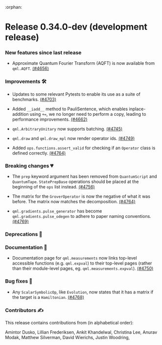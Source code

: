 :orphan:

# Release 0.34.0-dev (development release)

<h3>New features since last release</h3>

* Approximate Quantum Fourier Transform (AQFT) is now available from `qml.AQFT`.
  [(#4656)](https://github.com/PennyLaneAI/pennylane/pull/4656)

<h3>Improvements 🛠</h3>

* Updates to some relevant Pytests to enable its use as a suite of benchmarks.
  [(#4703)](https://github.com/PennyLaneAI/pennylane/pull/4703)

* Added `__iadd__` method to PauliSentence, which enables inplace-addition using `+=`, we no longer need to perform a copy, leading to performance improvements.
[(#4662)](https://github.com/PennyLaneAI/pennylane/pull/4662) 

* `qml.ArbitraryUnitary` now supports batching.
  [(#4745)](https://github.com/PennyLaneAI/pennylane/pull/4745)

* `qml.draw` and `qml.draw_mpl` now render operator ids.
  [(#4749)](https://github.com/PennyLaneAI/pennylane/pull/4749)

* Added `ops.functions.assert_valid` for checking if an `Operator` class is defined correctly.
  [(#4764)](https://github.com/PennyLaneAI/pennylane/pull/4764)

<h3>Breaking changes 💔</h3>

* The `prep` keyword argument has been removed from `QuantumScript` and `QuantumTape`.
  `StatePrepBase` operations should be placed at the beginning of the `ops` list instead.
  [(#4756)](https://github.com/PennyLaneAI/pennylane/pull/4756)

* The matrix for the `GroverOperator` is now the negative of what it was before. The matrix
  now matches the decomposition.
  [(#4764)](https://github.com/PennyLaneAI/pennylane/pull/4764)

* `qml.gradients.pulse_generator` has become `qml.gradients.pulse_odegen` to adhere to paper naming conventions.
  [(#4769)](https://github.com/PennyLaneAI/pennylane/pull/4769)

<h3>Deprecations 👋</h3>

<h3>Documentation 📝</h3>

* Documentation page for `qml.measurements` now links top-level accessible functions (e.g. `qml.expval`) 
  to their top-level pages (rather than their module-level pages, eg. `qml.measurements.expval`).
  [(#4750)](https://github.com/PennyLaneAI/pennylane/pull/4750)

<h3>Bug fixes 🐛</h3>

* Any `ScalarSymbolicOp`, like `Evolution`, now states that it has a matrix if the target
  is a `Hamiltonian`.
  [(#4768)](https://github.com/PennyLaneAI/pennylane/pull/4768)

<h3>Contributors ✍️</h3>

This release contains contributions from (in alphabetical order):

Amintor Dusko,
Lillian Frederiksen,
Ankit Khandelwal,
Christina Lee,
Anurav Modak,
Matthew Silverman,
David Wierichs,
Justin Woodring,
